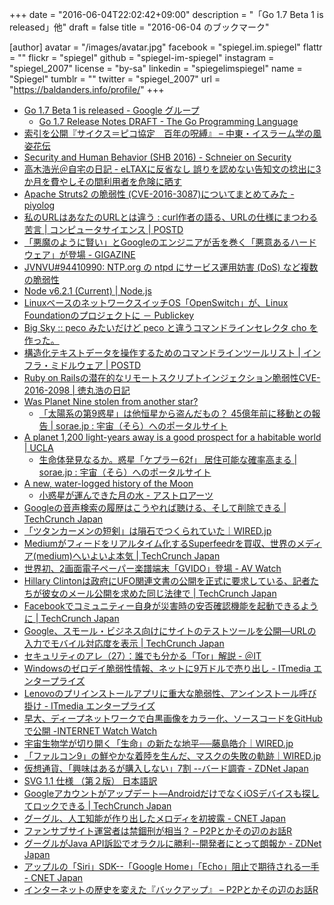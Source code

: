 +++
date = "2016-06-04T22:02:42+09:00"
description = "「Go 1.7 Beta 1 is released」他"
draft = false
title = "2016-06-04 のブックマーク"

[author]
  avatar = "/images/avatar.jpg"
  facebook = "spiegel.im.spiegel"
  flattr = ""
  flickr = "spiegel"
  github = "spiegel-im-spiegel"
  instagram = "spiegel_2007"
  license = "by-sa"
  linkedin = "spiegelimspiegel"
  name = "Spiegel"
  tumblr = ""
  twitter = "spiegel_2007"
  url = "https://baldanders.info/profile/"
+++

- [Go 1.7 Beta 1 is released - Google グループ](https://groups.google.com/forum/#!topic/golang-announce/ITzPaJnZGZw)
    - [Go 1.7 Release Notes DRAFT - The Go Programming Language](https://tip.golang.org/doc/go1.7)
- [索引を公開『サイクス＝ピコ協定　百年の呪縛』 – 中東・イスラーム学の風姿花伝](http://ikeuchisatoshi.com/%e7%b4%a2%e5%bc%95%e3%82%92%e5%85%ac%e9%96%8b%e3%80%8e%e3%82%b5%e3%82%a4%e3%82%af%e3%82%b9%ef%bc%9d%e3%83%94%e3%82%b3%e5%8d%94%e5%ae%9a%e3%80%80%e7%99%be%e5%b9%b4%e3%81%ae%e5%91%aa%e7%b8%9b%e3%80%8f/)
- [Security and Human Behavior (SHB 2016) - Schneier on Security](https://www.schneier.com/blog/archives/2016/06/security_and_hu_5.html)
- [高木浩光＠自宅の日記 - eLTAXに反省なし 誤りを認めない告知文の捻出に3か月を費やしその間利用者を危険に晒す](http://takagi-hiromitsu.jp/diary/20160603.html)
- [Apache Struts2 の脆弱性 (CVE-2016-3087)についてまとめてみた - piyolog](http://d.hatena.ne.jp/Kango/20160603/1464946819)
- [私のURLはあなたのURLとは違う : curl作者の語る、URLの仕様にまつわる苦言 | コンピュータサイエンス | POSTD](http://postd.cc/my-url-isnt-your-url/)
- [「悪魔のように賢い」とGoogleのエンジニアが舌を巻く「悪意あるハードウェア」が登場 - GIGAZINE](http://gigazine.net/news/20160603-undetectable-backdoor-into-chip-attack/)
- [JVNVU#94410990: NTP.org の ntpd にサービス運用妨害 (DoS) など複数の脆弱性](http://jvn.jp/vu/JVNVU94410990/)
- [Node v6.2.1 (Current) | Node.js](https://nodejs.org/en/blog/release/v6.2.1/)
- [LinuxベースのネットワークスイッチOS「OpenSwitch」が、Linux Foundationのプロジェクトに － Publickey](http://www.publickey1.jp/blog/16/linuxosopenswitchlinux_foundation.html)
- [Big Sky :: peco みたいだけど peco と違うコマンドラインセレクタ cho を作った。](http://mattn.kaoriya.net/software/lang/go/20160603011620.htm)
- [構造化テキストデータを操作するためのコマンドラインツールリスト | インフラ・ミドルウェア | POSTD](http://postd.cc/structured-text-tools/)
- [Ruby on Railsの潜在的なリモートスクリプトインジェクション脆弱性CVE-2016-2098 | 徳丸浩の日記](http://blog.tokumaru.org/2016/06/ruby-on-railscve-2016-2098.html)
- [Was Planet Nine stolen from another star?](https://www.ras.org.uk/news-and-press/2841-was-planet-9-stolen-from-another-star)
    - [「太陽系の第9惑星」は他恒星から盗んだもの？ 45億年前に移動との報告 | sorae.jp : 宇宙（そら）へのポータルサイト](http://sorae.jp/030201/2016_06_02_no9.html)
- [A planet 1,200 light-years away is a good prospect for a habitable world | UCLA](http://newsroom.ucla.edu/releases/planet-1-200-light-years-away-good-prospect-for-habitable-world)
    - [生命体発見なるか。惑星「ケプラー62f」 居住可能な確率高まる | sorae.jp : 宇宙（そら）へのポータルサイト](http://sorae.jp/030201/2016_05_31_kep.html)
- [A new, water-logged history of the Moon](http://phys.org/news/2016-05-water-logged-history-moon.html)
    - [小惑星が運んできた月の水 - アストロアーツ](http://www.astroarts.co.jp/news/2016/06/01lunarwater/index-j.shtml)
- [Googleの音声検索の履歴はこうやれば聴ける、そして削除できる | TechCrunch Japan](https://techcrunch.com/2016/06/03/how-to-listen-to-and-delete-your-google-now-voice-history/)
- [「ツタンカーメンの短剣」は隕石でつくられていた｜WIRED.jp](http://wired.jp/2016/06/04/tutankhamun-tomb-dagger/)
- [Mediumがフィードをリアルタイム化するSuperfeedrを買収、世界のメディア(medium)へいよいよ本気 | TechCrunch Japan](https://techcrunch.com/2016/06/02/super-to-medium/)
- [世界初、2画面電子ペーパー楽譜端末「GVIDO」登場 - AV Watch](http://av.watch.impress.co.jp/docs/news/1002862.html)
- [Hillary Clintonは政府にUFO関連文書の公開を正式に要求している、記者たちが彼女のメール公開を求めた同じ法律で | TechCrunch Japan](https://techcrunch.com/2016/06/02/clinton-campaign-head-says-he-filed-foia-request-for-ufo-documents/)
- [Facebookでコミュニティー自身が災害時の安否確認機能を起動できるように | TechCrunch Japan](https://techcrunch.com/2016/06/02/facebooks-taking-a-more-community-driven-approach-to-safety-check/)
- [Google、スモール・ビジネス向けにサイトのテストツールを公開―URLの入力でモバイル対応度を表示 | TechCrunch Japan](https://techcrunch.com/2016/06/02/google-launches-a-simpler-website-testing-tool-aimed-at-small-businesses/)
- [セキュリティのアレ（27）：誰でも分かる「Tor」解説 - ＠IT](http://www.atmarkit.co.jp/ait/articles/1606/03/news040.html)
- [Windowsのゼロデイ脆弱性情報、ネットに9万ドルで売り出し - ITmedia エンタープライズ](http://www.itmedia.co.jp/enterprise/articles/1606/02/news066.html)
- [Lenovoのプリインストールアプリに重大な脆弱性、アンインストール呼び掛け - ITmedia エンタープライズ](http://www.itmedia.co.jp/enterprise/articles/1606/03/news073.html)
- [早大、ディープネットワークで白黒画像をカラー化、ソースコードをGitHubで公開 -INTERNET Watch Watch](http://internet.watch.impress.co.jp/docs/news/760055.html)
- [宇宙生物学が切り開く「生命」の新たな地平──藤島皓介｜WIRED.jp](http://wired.jp/series/wired-audi-innovation-award/9_kosuke-fujishima/)
- [「ファルコン9」の鮮やかな着陸を生んだ、マスクの失敗の軌跡｜WIRED.jp](http://wired.jp/2016/06/02/spacex-land-falcon-9/)
- [仮想通貨、「興味はあるが購入しない」7割 --バード調査 - ZDNet Japan](http://japan.zdnet.com/article/35083495/)
- [SVG 1.1 仕様 （第２版） 日本語訳](https://triple-underscore.github.io/SVG11/index.html)
- [Googleアカウントがアップデート―AndroidだけでなくiOSデバイスも探してロックできる | TechCrunch Japan](https://techcrunch.com/2016/06/01/googles-my-account-will-now-help-both-ios-and-android-users-find-their-lost-phones/)
- [グーグル、人工知能が作り出したメロディを初披露 - CNET Japan](http://japan.cnet.com/news/service/35083595/)
- [ファンサブサイト運営者は禁錮刑が相当？ – P2Pとかその辺のお話R](http://p2ptk.org/copyright/405)
- [グーグルがJava API訴訟でオラクルに勝利--開発者にとって朗報か - ZDNet Japan](http://japan.zdnet.com/article/35083475/)
- [アップルの「Siri」SDK--「Google Home」「Echo」阻止で期待される一手 - CNET Japan](http://japan.cnet.com/news/commentary/35083557/)
- [インターネットの歴史を変えた『バックアップ』 – P2Pとかその辺のお話R](http://p2ptk.org/copyright/400)
